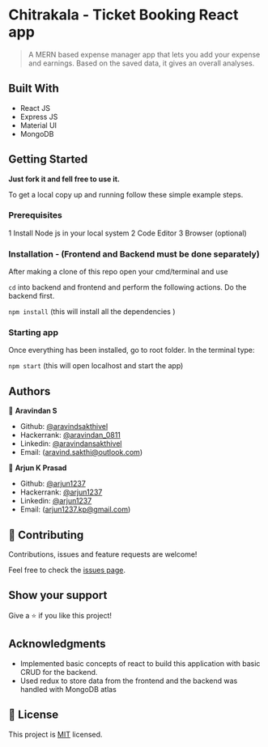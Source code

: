 # Chitrakala - Ticket Booking React app

> A MERN based expense manager app that lets you add your expense and earnings. Based on the saved data, it gives an overall analyses.


## Built With

- React JS
- Express JS
- Material UI
- MongoDB

## Getting Started

**Just fork it and fell free to use it.**

To get a local copy up and running follow these simple example steps.

### Prerequisites

1 Install Node js in your local system
2 Code Editor
3 Browser (optional)


### Installation - (Frontend and Backend must be done separately)

After making a clone of this repo open your cmd/terminal and use

`cd` into backend and frontend and perform the following actions. Do the backend first.

`npm install` (this will install all the dependencies )

### Starting app

Once everything has been installed, go to root folder. In the terminal type:

`npm start` (this will open localhost and start the app)

## Authors


👤 **Aravindan S**

- Github: [@aravindsakthivel](https://github.com/aravindsakthivel)
- Hackerrank: [@aravindan_0811](https://www.hackerrank.com/aravindan_0811)
- Linkedin: [@aravindansakthivel](https://www.linkedin.com/in/aravindansakthivel/)
- Email: (aravind.sakthi@outlook.com)

👤 **Arjun K Prasad**

- Github: [@arjun1237](https://github.com/arjun1237/)
- Hackerrank: [@arjun1237](https://www.hackerrank.com/arjun1237)
- Linkedin: [@arjun1237](https://www.linkedin.com/in/arjun1237/)
- Email: (arjun1237.kp@gmail.com)


## 🤝 Contributing

Contributions, issues and feature requests are welcome!

Feel free to check the [issues page](https://github.com/arjun1237/arthashastra-expense-manager/issues).

## Show your support

Give a ⭐️ if you like this project!

## Acknowledgments

- Implemented basic concepts of react to build this application with basic CRUD for the backend.
- Used redux to store data from the frontend and the backend was handled with MongoDB atlas

## 📝 License

This project is [MIT](./LICENSE) licensed.